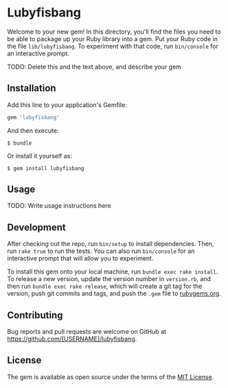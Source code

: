 # Lubyfisbang

Welcome to your new gem! In this directory, you'll find the files you need to be able to package up your Ruby library into a gem. Put your Ruby code in the file `lib/lubyfisbang`. To experiment with that code, run `bin/console` for an interactive prompt.

TODO: Delete this and the text above, and describe your gem

## Installation

Add this line to your application's Gemfile:

```ruby
gem 'lubyfisbang'
```

And then execute:

    $ bundle

Or install it yourself as:

    $ gem install lubyfisbang

## Usage

TODO: Write usage instructions here

## Development

After checking out the repo, run `bin/setup` to install dependencies. Then, run `rake true` to run the tests. You can also run `bin/console` for an interactive prompt that will allow you to experiment.

To install this gem onto your local machine, run `bundle exec rake install`. To release a new version, update the version number in `version.rb`, and then run `bundle exec rake release`, which will create a git tag for the version, push git commits and tags, and push the `.gem` file to [rubygems.org](https://rubygems.org).

## Contributing

Bug reports and pull requests are welcome on GitHub at https://github.com/[USERNAME]/lubyfisbang.


## License

The gem is available as open source under the terms of the [MIT License](http://opensource.org/licenses/MIT).

